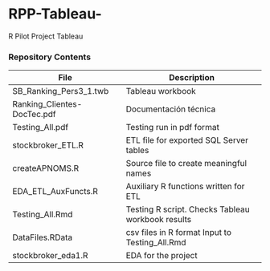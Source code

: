 # RPP-Tableau-
R Pilot Project Tableau

### Repository Contents

| File | Description |
| ---  | ---         |
| SB_Ranking_Pers3_1.twb | Tableau workbook| 
| Ranking_Clientes-DocTec.pdf | Documentación técnica |
| Testing_All.pdf | Testing run in pdf format| 
| stockbroker_ETL.R | ETL file for exported SQL Server tables|
| createAPNOMS.R | Source file to create meaningful names|
| EDA_ETL_AuxFuncts.R | Auxiliary R functions written for ETL |
| Testing_All.Rmd | Testing R script. Checks Tableau workbook results|
| DataFiles.RData | csv files in R format Input to Testing_All.Rmd |
| stockbroker_eda1.R |EDA for the project|       

